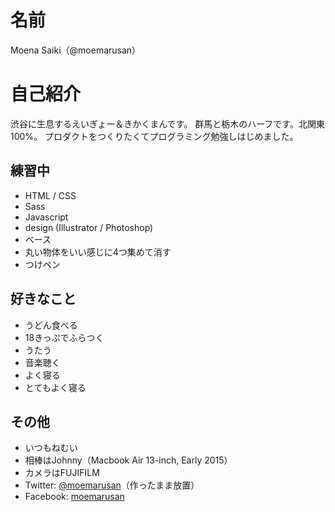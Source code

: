 # 名前
Moena Saiki（@moemarusan）

# 自己紹介
渋谷に生息するえいぎょー＆きかくまんです。
群馬と栃木のハーフです。北関東100%。
プロダクトをつくりたくてプログラミング勉強しはじめました。

## 練習中
 * HTML / CSS
 * Sass
 * Javascript
 * design (Illustrator / Photoshop)
 * ベース
 * 丸い物体をいい感じに4つ集めて消す
 * つけペン

## 好きなこと
 * うどん食べる
 * 18きっぷでふらつく
 * うたう
 * 音楽聴く
 * よく寝る
 * とてもよく寝る

## その他
 * いつもねむい
 * 相棒はJohnny（Macbook Air 13-inch, Early 2015）
 * カメラはFUJIFILM
 * Twitter: [@moemarusan](https://twitter.com/moemarusan)（作ったまま放置）
 * Facebook: [moemarusan](https://www.facebook.com/moemarusan)
